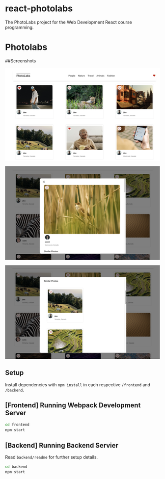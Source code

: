 # react-photolabs
The PhotoLabs project for the Web Development React course programming.

# Photolabs

##Screenshots

![PhotoLabs Homepage](https://github.com/wfhopkins/photolabs-starter/blob/main/docs/PhotoLabs-home.png?raw=true)

![Open Modal](https://github.com/wfhopkins/photolabs-starter/blob/main/docs/PhotoLabs-modal-open.png?raw=true)

![Similar Photos in Modal](https://github.com/wfhopkins/photolabs-starter/blob/main/docs/PhotoLabs-similar-photos.png?raw=true)


## Setup

Install dependencies with `npm install` in each respective `/frontend` and `/backend`.

## [Frontend] Running Webpack Development Server

```sh
cd frontend
npm start
```

## [Backend] Running Backend Servier

Read `backend/readme` for further setup details.

```sh
cd backend
npm start
```
